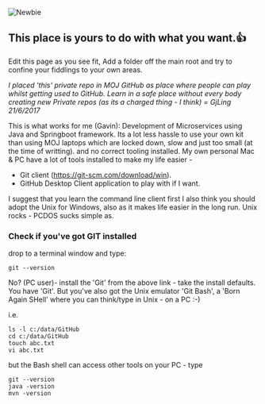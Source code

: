 
![Newbie](https://ministryofjustice/laa-playpen-for-newbies/gavin.ling/images/imnew.png)
## This place is yours to do with what you want.:+1:



Edit this page as you see fit, Add a folder off the main root and try to confine your fiddlings to your own areas.

*I placed 'this' private repo in MOJ GitHub as place where people can play whilst getting used to GitHub. 
Learn in a safe place without every body creating new Private repos (as its a charged thing - I think) = GjLing 21/6/2017*


This is what works for me (Gavin):
Development of Microservices using Java and Springboot framework.
Its a lot less hassle to use your own kit than using MOJ laptops which are locked down, slow and just too small (at the time of writting). and no correct tooling installed.
My own personal Mac & PC have a lot of tools installed to make my life easier - 
- Git client (https://git-scm.com/download/win). 
- GitHub Desktop Client application to play with if I want.

I suggest that you learn the command line client first I also think you should adopt the Unix for Windows, also as it makes life easier in the long run. Unix rocks - PCDOS sucks simple as.



### Check if you've got GIT installed

drop to a terminal window and type:

```
git --version
```

No? (PC user)- install the 'Git' from the above link - take the install defaults. You have 'Git'. 
But you've also got the Unix emulator 'Git Bash', a 'Born Again SHell' where you can think/type in Unix - on a PC :-)

i.e.
```
ls -l c:/data/GitHub
cd c:/data/GitHub
touch abc.txt
vi abc.txt
```
but the Bash shell can access other tools on your PC - type 
```
git --version
java -version
mvn -version
```
   
